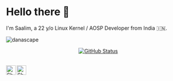 # Hello there 👋

I'm Saalim, a 22 y/o Linux Kernel / AOSP Developer from India 🇮🇳.

<img src="https://komarev.com/ghpvc/?username=danascape&style=flat-square" alt="danascape" /><br>

<p align="center">
  <a href="https://github.com/danascape"><img alt="GitHub Status" src="https://github-readme-stats.vercel.app/api?username=danascape"></a>
</p><br>

  <a href="https://twitter.com/danascape">
    <img align="left" alt="Shubhamdeep Jha | Twitter" width="26px" src="https://github.com/TheDudeThatCode/TheDudeThatCode/blob/master/Assets/Twitter.svg" />
  </a>
  <a href="mailto:saalim.priv@gmail.com">
    <img align="left" alt="Shubhamdeep Jha | Gmail" width="26px" src="https://github.com/TheDudeThatCode/TheDudeThatCode/blob/master/Assets/Gmail.svg" />
  </a>

<!-- Thanks to :- ⭐️ From [TheDudeThatCode](https://github.com/TheDudeThatCode) -->
